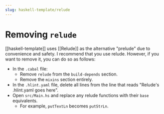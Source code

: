 ```yaml
---
slug: haskell-template/relude
---
```


# Removing `relude`

[[haskell-template]] uses [[Relude]] as the alternative "prelude" due to convenience and safety. I recommend that you use relude. However, if you want to remove it, you can do so as follows:

- In the `.cabal` file:
  - Remove `relude` from the `build-depends` section.
  - Remove the `mixins` section entirely.
- In the `.hlint.yaml` file, delete all lines from the line that reads "Relude's .hlint.yaml goes here".
- Open `src/Main.hs` and replace any relude functions with their `base` equivalents. 
  - For example, `putTextLn` becomes `putStrLn`.